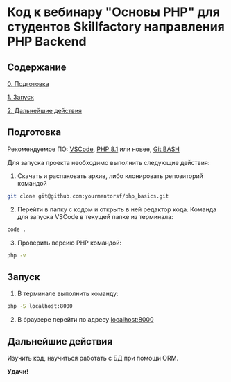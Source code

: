 # Код к вебинару "Основы PHP" для студентов Skillfactory направления PHP Backend


## Содержание

[0. Подготовка](readme.md#Подготовка)

[1. Запуск](readme.md#Запуск)

[2. Дальнейшие действия](readme.md#Дальнейшие-действия)

## Подготовка

Рекомендуемое ПО:
[VSCode](https://code.visualstudio.com/), [PHP 8.1](https://www.php.net/downloads.php) или новее, [Git BASH](https://gitforwindows.org/)

Для запуска проекта необходимо выполнить следующие действия:

1. Скачать и распаковать архив, либо клонировать репозиторий командой

```bash
git clone git@github.com:yourmentorsf/php_basics.git
```

2. Перейти в папку с кодом и открыть в ней редактор кода. Команда для запуска VSCode в текущей папке из терминала:

```bash
code .
```

3. Проверить версию PHP командой:

```bash
php -v
```


## Запуск

1. В терминале выполнить команду: 

```bash
php -S localhost:8000 
```

2. В браузере перейти по адресу [localhost:8000](http://localhost:8000)

## Дальнейшие действия

Изучить код, научиться работать с БД при помощи ORM. 

**Удачи!**